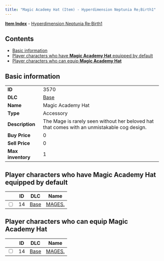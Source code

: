 ```yaml
---
title: "Magic Academy Hat (Item) - Hyperdimension Neptunia Re;Birth1"
---
```


[**Item Index**](/neptunia/rb1/item/index.html) - [Hyperdimension Neptunia Re;Birth1](/neptunia/rb1)

## Contents

- [Basic information](#basic-information)
- [Player characters who have **Magic Academy Hat** equipped by default](#player-characters-who-have-magic-academy-hat-equipped-by-default)
- [Player characters who can equip **Magic Academy Hat**](#player-characters-who-can-equip-magic-academy-hat)

## Basic information

|   |   |
| -- | -- |
| **ID** | 3570 |
| **DLC** | [Base](/neptunia/rb1/dlc/1-base.html) |
| **Name** | Magic Academy Hat |
| **Type** | Accessory |
| **Description** | The Mage is rarely seen without her beloved hat that comes with an unmistakable cog design. |
| **Buy Price** | 0 |
| **Sell Price** | 0 |
| **Max inventory** | 1 |

## Player characters who have **Magic Academy Hat** equipped by default

|    | ID | DLC | Name |
| -- | -- | --- | ---- |
| <input type="checkbox" id="rb1-player-1-14" class="trackbox" /> | 14 | [Base](/neptunia/rb1/dlc/1-base.html) | [MAGES.](/neptunia/rb1/player/1-14-mages.html) |

## Player characters who can equip **Magic Academy Hat**

|    | ID | DLC | Name |
| -- | -- | --- | ---- |
| <input type="checkbox" id="rb1-player-1-14" class="trackbox" /> | 14 | [Base](/neptunia/rb1/dlc/1-base.html) | [MAGES.](/neptunia/rb1/player/1-14-mages.html) |